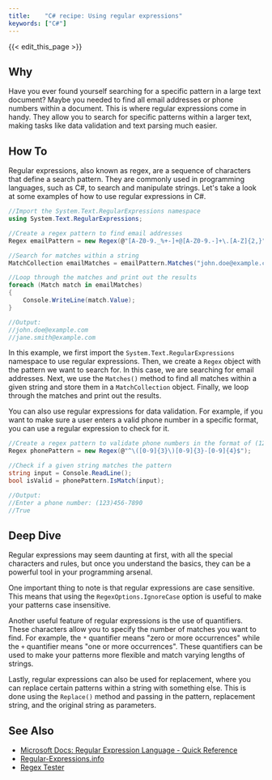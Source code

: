 ```yaml
---
title:    "C# recipe: Using regular expressions"
keywords: ["C#"]
---
```


{{< edit_this_page >}}

## Why

Have you ever found yourself searching for a specific pattern in a large text document? Maybe you needed to find all email addresses or phone numbers within a document. This is where regular expressions come in handy. They allow you to search for specific patterns within a larger text, making tasks like data validation and text parsing much easier.

## How To

Regular expressions, also known as regex, are a sequence of characters that define a search pattern. They are commonly used in programming languages, such as C#, to search and manipulate strings. Let's take a look at some examples of how to use regular expressions in C#.

```C#
//Import the System.Text.RegularExpressions namespace
using System.Text.RegularExpressions;

//Create a regex pattern to find email addresses
Regex emailPattern = new Regex(@"[A-Z0-9._%+-]+@[A-Z0-9.-]+\.[A-Z]{2,}");

//Search for matches within a string
MatchCollection emailMatches = emailPattern.Matches("john.doe@example.com, jane.smith@example.com");

//Loop through the matches and print out the results
foreach (Match match in emailMatches)
{
    Console.WriteLine(match.Value);
}

//Output:
//john.doe@example.com
//jane.smith@example.com
```

In this example, we first import the `System.Text.RegularExpressions` namespace to use regular expressions. Then, we create a `Regex` object with the pattern we want to search for. In this case, we are searching for email addresses. Next, we use the `Matches()` method to find all matches within a given string and store them in a `MatchCollection` object. Finally, we loop through the matches and print out the results.

You can also use regular expressions for data validation. For example, if you want to make sure a user enters a valid phone number in a specific format, you can use a regular expression to check for it. 

```C#
//Create a regex pattern to validate phone numbers in the format of (123)456-7890
Regex phonePattern = new Regex(@"^\([0-9]{3}\)[0-9]{3}-[0-9]{4}$");

//Check if a given string matches the pattern
string input = Console.ReadLine();
bool isValid = phonePattern.IsMatch(input);

//Output:
//Enter a phone number: (123)456-7890
//True
```

## Deep Dive

Regular expressions may seem daunting at first, with all the special characters and rules, but once you understand the basics, they can be a powerful tool in your programming arsenal.

One important thing to note is that regular expressions are case sensitive. This means that using the `RegexOptions.IgnoreCase` option is useful to make your patterns case insensitive.

Another useful feature of regular expressions is the use of quantifiers. These characters allow you to specify the number of matches you want to find. For example, the `*` quantifier means "zero or more occurrences" while the `+` quantifier means "one or more occurrences". These quantifiers can be used to make your patterns more flexible and match varying lengths of strings.

Lastly, regular expressions can also be used for replacement, where you can replace certain patterns within a string with something else. This is done using the `Replace()` method and passing in the pattern, replacement string, and the original string as parameters.

## See Also

- [Microsoft Docs: Regular Expression Language - Quick Reference](https://docs.microsoft.com/en-us/dotnet/standard/base-types/regular-expression-language-quick-reference)
- [Regular-Expressions.info](https://www.regular-expressions.info/)
- [Regex Tester](https://regexr.com/)